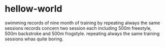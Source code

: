 # hellow-world
swimming records of nine month of training by repeating always the same sessions 
records concern two session each including 500m freestyle, 500m backstroke and 500m frogstyle. repeating always the same training sessions whas quite boring.
